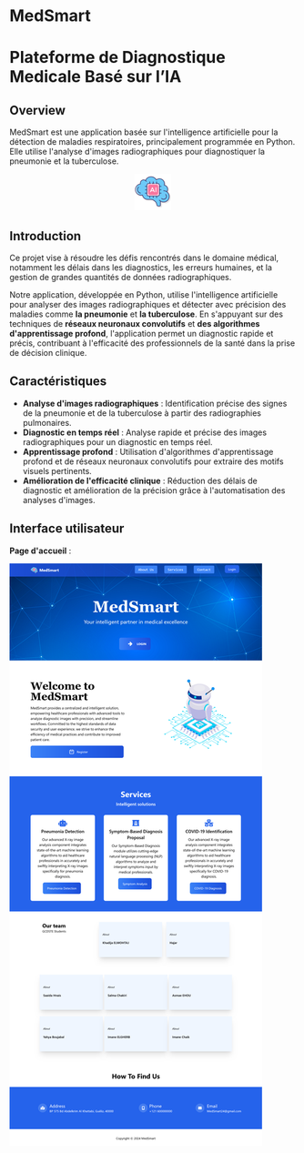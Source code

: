 # MedSmart 
# Plateforme de Diagnostique Medicale Basé sur l’IA 
## Overview 
MedSmart est une application basée sur l'intelligence artificielle pour la détection de maladies respiratoires, principalement programmée en Python.
Elle utilise l'analyse d'images radiographiques pour diagnostiquer la pneumonie et la tuberculose.
<p align="center">
  <img width="64" height="64" src="uploaded_images/icons8-artificial-intelligence-64(1).png">
</p>

## Introduction 
Ce projet vise à résoudre les défis rencontrés dans le domaine médical, notamment les délais dans les diagnostics, les erreurs humaines, et la gestion de grandes quantités de données radiographiques.

Notre application, développée en Python, utilise l'intelligence artificielle pour analyser des images radiographiques et détecter avec précision des maladies comme **la pneumonie** et **la tuberculose**. En s'appuyant sur des techniques de **réseaux neuronaux convolutifs** et **des algorithmes d'apprentissage profond**, l'application permet un diagnostic rapide et précis, contribuant à l'efficacité des professionnels de la santé dans la prise de décision clinique.

## Caractéristiques

- **Analyse d'images radiographiques** : Identification précise des signes de la pneumonie et de la tuberculose à partir des radiographies pulmonaires.
- **Diagnostic en temps réel** : Analyse rapide et précise des images radiographiques pour un diagnostic en temps réel.
- **Apprentissage profond** : Utilisation d'algorithmes d'apprentissage profond et de réseaux neuronaux convolutifs pour extraire des motifs visuels pertinents.
- **Amélioration de l'efficacité clinique** : Réduction des délais de diagnostic et amélioration de la précision grâce à l'automatisation des analyses d'images.

## Interface utilisateur
**Page d'accueil** :

![page d'accueil](uploaded_images/home.png)






